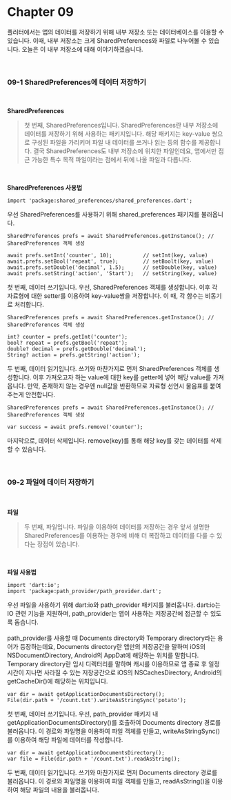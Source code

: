 # Chapter 09

플러터에서는 앱의 데이터를 저장하기 위해 내부 저장소 또는 데이터베이스를 이용할 수 있습니다. 
이때, 내부 저장소는 크게 SharedPreferences와 파일로 나누어볼 수 있습니다.
오늘은 이 내부 저장소에 대해 이야기하겠습니다.

<br/>

<h3>09-1 SharedPreferences에 데이터 저장하기</h3><br/>

**SharedPreferences**

>첫 번째, SharedPreferences입니다. 
> SharedPreferences란 내부 저장소에 데이터를 저장하기 위해 사용하는 패키지입니다. 
> 해당 패키지는 key-value 쌍으로 구성된 파일을 가리키며 파일 내 데이터를 쓰거나 읽는 등의 함수를 제공합니다. 
> 결국 SharedPreferences도 내부 저장소에 위치한 파일인데요, 앱에서만 접근 가능한 특수 목적 파일이라는 점에서 뒤에 나올 파일과 다릅니다.

<br/>

**SharedPreferences 사용법**

```
import 'package:shared_preferences/shared_preferences.dart';
```
우선 SharedPreferences를 사용하기 위해 shared_preferences 패키지를 불러옵니다.

```
SharedPreferences prefs = await SharedPreferences.getInstance(); // SharedPreferences 객체 생성

await prefs.setInt('counter', 10);          // setInt(key, value)
await.prefs.setBool('repeat', true);        // setBoolt(key, value)
await.prefs.setDouble('decimal', 1.5);      // setDouble(key, value)
await prefs.setString('action', 'Start');   // setString(key, value)
```
첫 번째, 데이터 쓰기입니다. 우선, SharedPreferences 객체를 생성합니다.
이후 각 자료형에 대한 setter를 이용하여 key-value쌍을 저장합니다.
이 때, 각 함수는 비동기로 처리합니다.

```
SharedPreferences prefs = await SharedPreferences.getInstance(); // SharedPreferences 객체 생성

int? counter = prefs.getInt('counter');
bool? repeat = prefs.getBool('repeat');
double? decimal = prefs.getDouble('decimal');
String? action = prefs.getString('action');
```
두 번째, 데이터 읽기입니다. 쓰기와 마찬가지로 먼저 SharedPreferences 객체를 생성합니다.
이후 가져오고자 하는 value에 대한 key를 getter에 넣어 해당 value를 가져옵니다.
만약, 존재하지 않는 경우엔 null값을 반환하므로 자료형 선언시 물음표를 붙여주는게 안전합니다.

```
SharedPreferences prefs = await SharedPreferences.getInstance(); // SharedPreferences 객체 생성

var success = await prefs.remove('counter'); 
```
마지막으로, 데이터 삭제입니다. remove(key)를 통해 해당 key를 갖는 데이터를 삭제할 수 있습니다.   

<br/>

<h3>09-2 파일에 데이터 저장하기</h3><br/>

**파일**
> 두 번째, 파일입니다. 
> 파일을 이용하여 데이터를 저장하는 경우 앞서 설명한 SharedPreferences를 이용하는 경우에 비해 더 복잡하고 데이터를 다룰 수 있다는 장점이 있습니다.

<br/>

**파일 사용법**

```
import 'dart:io';
import 'package:path_provider/path_provider.dart';
```
우선 파일을 사용하기 위해 dart:io와 path_provider 패키지를 불러옵니다. dart:io는 IO 관련 기능을 지원하며,
path_provider는 앱이 사용하는 저장공간에 접근할 수 있도록 돕습니다. <br/><br/>
path_provider를 사용할 때 Documents directory와 Temporary directory라는 용어가 등장하는데요,
Documents directory란 앱만의 저장공간을 말하며 iOS의 NSDocumentDirectory, Android의 AppDat에 해당하는 위치를 말합니다.
Temporary directory란 임시 디렉터리를 말하며 캐시를 이용하므로 앱 종료 후 일정 시간이 지나면 사라질 수 있는 저장공간으로
iOS의 NSCachesDirectory, Android의 getCacheDir()에 해당하는 위치입니다.

```
var dir = await getApplicationDocumentsDirectory();
File(dir.path + '/count.txt').writeAsStringSync('potato');
```
첫 번째, 데이터 쓰기입니다.
우선, path_provider 패키지 내 getApplicationDocumentsDirectory()를 호출하여 Documents directory 경로를 불러옵니다.
이 경로와 파일명을 이용하여 파일 객체를 만들고, writeAsStringSync()를 이용하여 해당 파일에 데이터를 작성합니다.

```
var dir = await getApplicationDocumentsDirectory();
var file = File(dir.path + '/count.txt').readAsString();
```
두 번째, 데이터 읽기입니다.
쓰기와 마찬가지로 먼저 Documents directory 경로를 불러옵니다.
이 경로와 파일명을 이용하여 파일 객체를 만들고, readAsString()을 이용하여 해당 파일의 내용을 불러옵니다.

